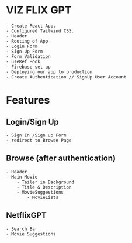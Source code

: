 # VIZ FLIX GPT

    - Create React App.
    - Configured Tailwind CSS.
    - Header
    - Routing of App
    - Login Form
    - Sign Up Form
    - Form Validation
    - useRef Hook
    - Firebase set up
    - Deploying our app to production
    - Create Authentication // SignUp User Account 

# Features

## Login/Sign Up

    - Sign In /Sign up Form
    - redirect to Browse Page

## Browse (after authentication)

    - Header
    - Main Movie
        - Tailer in Background
        - Title & Description
        - MovieSuggestions
            - MovieLists

## NetflixGPT

    - Search Bar
    - Movie Suggestions
